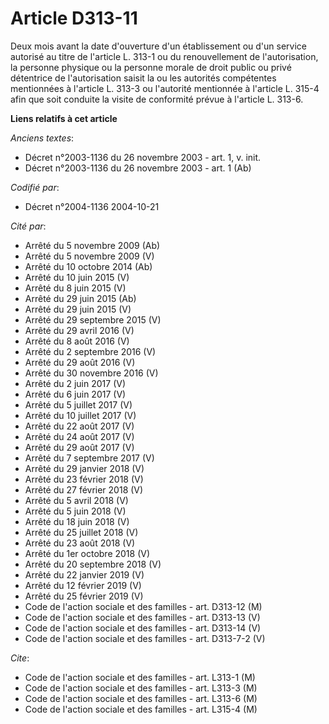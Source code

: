 # Article D313-11

Deux mois avant la date d'ouverture d'un établissement ou d'un service autorisé au titre de l'article L. 313-1 ou du
renouvellement de l'autorisation, la personne physique ou la personne morale de droit public ou privé détentrice de
l'autorisation saisit la ou les autorités compétentes mentionnées à l'article L. 313-3 ou l'autorité mentionnée à l'article
L. 315-4 afin que soit conduite la visite de conformité prévue à l'article L. 313-6.

**Liens relatifs à cet article**

_Anciens textes_:

  - Décret n°2003-1136 du 26 novembre 2003 - art. 1, v. init.
  - Décret n°2003-1136 du 26 novembre 2003 - art. 1 (Ab)

_Codifié par_:

  - Décret n°2004-1136 2004-10-21

_Cité par_:

  - Arrêté du 5 novembre 2009 (Ab)
  - Arrêté du 5 novembre 2009 (V)
  - Arrêté du 10 octobre 2014 (Ab)
  - Arrêté du 10 juin 2015 (V)
  - Arrêté du 8 juin 2015 (V)
  - Arrêté du 29 juin 2015 (Ab)
  - Arrêté du 29 juin 2015 (V)
  - Arrêté du 29 septembre 2015 (V)
  - Arrêté du 29 avril 2016 (V)
  - Arrêté du 8 août 2016 (V)
  - Arrêté du 2 septembre 2016 (V)
  - Arrêté du 29 août 2016 (V)
  - Arrêté du 30 novembre 2016 (V)
  - Arrêté du 2 juin 2017 (V)
  - Arrêté du 6 juin 2017 (V)
  - Arrêté du 5 juillet 2017 (V)
  - Arrêté du 10 juillet 2017 (V)
  - Arrêté du 22 août 2017 (V)
  - Arrêté du 24 août 2017 (V)
  - Arrêté du 29 août 2017 (V)
  - Arrêté du 7 septembre 2017 (V)
  - Arrêté du 29 janvier 2018 (V)
  - Arrêté du 23 février 2018 (V)
  - Arrêté du 27 février 2018 (V)
  - Arrêté du 5 avril 2018 (V)
  - Arrêté du 5 juin 2018 (V)
  - Arrêté du 18 juin 2018 (V)
  - Arrêté du 25 juillet 2018 (V)
  - Arrêté du 23 août 2018 (V)
  - Arrêté du 1er octobre 2018 (V)
  - Arrêté du 20 septembre 2018 (V)
  - Arrêté du 22 janvier 2019 (V)
  - Arrêté du 12 février 2019 (V)
  - Arrêté du 25 février 2019 (V)
  - Code de l'action sociale et des familles - art. D313-12 (M)
  - Code de l'action sociale et des familles - art. D313-13 (V)
  - Code de l'action sociale et des familles - art. D313-14 (V)
  - Code de l'action sociale et des familles - art. D313-7-2 (V)

_Cite_:

  - Code de l'action sociale et des familles - art. L313-1 (M)
  - Code de l'action sociale et des familles - art. L313-3 (M)
  - Code de l'action sociale et des familles - art. L313-6 (M)
  - Code de l'action sociale et des familles - art. L315-4 (M)
